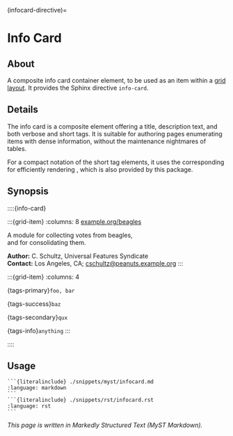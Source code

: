 (infocard-directive)=

# Info Card


## About

A composite info card container element, to be used as an item within
a [grid layout](inv:sd#grids). It provides the Sphinx directive `info-card`.


## Details

The info card is a composite element offering a title, description text, and
both verbose and short tags. It is suitable for authoring pages enumerating
items with dense information, without the maintenance nightmares of tables.

For a compact notation of the short tag elements, it uses the corresponding
[](#tag-role) for efficiently rendering [](inv:sd#badges), which is also
provided by this package.


## Synopsis

::::{info-card}

:::{grid-item}
:columns: 8
[example.org/beagles](https://example.org/beagles)

A module for collecting votes from beagles, \
and for consolidating them.

**Author:** C. Schultz, Universal Features Syndicate \
**Contact:** Los Angeles, CA; <cschultz@peanuts.example.org>
:::

:::{grid-item}
:columns: 4

{tags-primary}`foo, bar`

{tags-success}`baz`

{tags-secondary}`qux`

{tags-info}`anything`
:::

::::


## Usage
````{tab-set-code}
```{literalinclude} ./snippets/myst/infocard.md
:language: markdown
```
```{literalinclude} ./snippets/rst/infocard.rst
:language: rst
```
````


_This page is written in Markedly Structured Text (MyST Markdown)._
